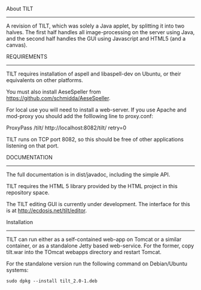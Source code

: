 About TILT
__________

A revision of TILT, which was solely a Java applet, by splitting it into 
two halves. The first half handles all image-processing on the server 
using Java, and the second half handles the GUI using Javascript and 
HTML5 (and a canvas).

REQUIREMENTS
___________

TILT requires installation of aspell and libaspell-dev on Ubuntu, or their
equivalents on other platforms.

You must also install AeseSpeller from 
https://github.com/schmidda/AeseSpeller.

For local use you will need to install a web-server. If you use Apache 
and mod-proxy you should add the folllowing line to proxy.conf:

ProxyPass /tilt/ http://localhost:8082/tilt/ retry=0

TILT runs on TCP port 8082, so this should be free of other applications 
listening on that port.

DOCUMENTATION
____________

The full documentation is in dist/javadoc, including the simple API.

TILT requires the HTML 5 library provided by the HTML project in this 
repository space.

The TILT editing GUI is currently under development. The interface for 
this is at http://ecdosis.net/tilt/editor.

Installation
____________

TILT can run either as a self-contained web-app on Tomcat or a similar 
container, or as a standalone Jetty based web-service. For the former, 
copy tilt.war into the TOmcat webapps directory and restart Tomcat.

For the standalone version run the following command on Debian/Ubuntu systems:

    sudo dpkg --install tilt_2.0-1.deb
